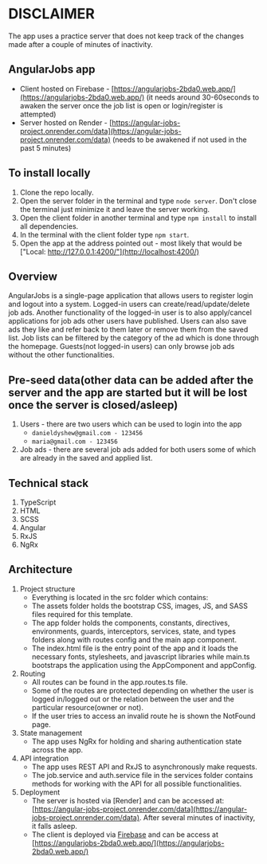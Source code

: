 # DISCLAIMER

The app uses a practice server that does not keep track of the changes made after a couple of minutes of inactivity.

## AngularJobs app

- Client hosted on Firebase - [https://angularjobs-2bda0.web.app/](https://angularjobs-2bda0.web.app/) (it needs around 30-60seconds to awaken the server once the job list is open or login/register is attempted)
- Server hosted on Render - [https://angular-jobs-project.onrender.com/data](https://angular-jobs-project.onrender.com/data) (needs to be awakened if not used in the past 5 minutes)

## To install locally

1. Clone the repo locally.
2. Open the server folder in the terminal and type `node server`. Don't close the terminal just minimize it and leave the server working.
3. Open the client folder in another terminal and type `npm install` to install all dependencies.
4. In the terminal with the client folder type `npm start`.
5. Open the app at the address pointed out - most likely that would be ["Local:   http://127.0.0.1:4200/"](http://localhost:4200/)

## Overview

AngularJobs is a single-page application that allows users to register login and logout into a system. Logged-in users can create/read/update/delete job ads. Another functionality of the logged-in user is to also apply/cancel applications for job ads other users have published. Users can also save ads they like and refer back to them later or remove them from the saved list. Job lists can be filtered by the category of the ad which is done through the homepage. Guests(not logged-in users) can only browse job ads without the other functionalities.

## Pre-seed data(other data can be added after the server and the app are started but it will be lost once the server is closed/asleep)

1. Users - there are two users which can be used to login into the app
   - `danieldyshew@gmail.com - 123456`
   - `maria@gmail.com - 123456`
2. Job ads - there are several job ads added for both users some of which are already in the saved and applied list.

## Technical stack

1. TypeScript
2. HTML
3. SCSS
4. Angular
5. RxJS
6. NgRx

## Architecture

1. Project structure
   - Everything is located in the src folder which contains:
   - The assets folder holds the bootstrap CSS, images, JS, and SASS files required for this template.
   - The app folder holds the components, constants, directives, environments, guards, interceptors, services, state, and types folders along with routes config and the main app component.
   - The index.html file is the entry point of the app and it loads the necessary fonts, stylesheets, and javascript libraries while main.ts bootstraps the application using the AppComponent and appConfig.
2. Routing
   - All routes can be found in the app.routes.ts file.
   - Some of the routes are protected depending on whether the user is logged in/logged out or the relation between the user and the particular resource(owner or not).
   - If the user tries to access an invalid route he is shown the NotFound page.
3. State management
   - The app uses NgRx for holding and sharing authentication state across the app.
4. API integration
   - The app uses REST API and RxJS to asynchronously make requests.
   - The job.service and auth.service file in the services folder contains methods for working with the API for all possible functionalities.
5. Deployment
    - The server is hosted via [Render] and can be accessed at: [https://angular-jobs-project.onrender.com/data](https://angular-jobs-project.onrender.com/data). After several minutes of inactivity, it falls asleep.
    - The client is deployed via [Firebase](https://firebase.google.com/) and can be access at [https://angularjobs-2bda0.web.app/](https://angularjobs-2bda0.web.app/)
